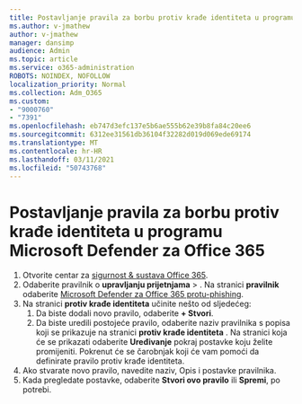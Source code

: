 ```yaml
---
title: Postavljanje pravila za borbu protiv krađe identiteta u programu Microsoft Defender za Office 365
ms.author: v-jmathew
author: v-jmathew
manager: dansimp
audience: Admin
ms.topic: article
ms.service: o365-administration
ROBOTS: NOINDEX, NOFOLLOW
localization_priority: Normal
ms.collection: Adm_O365
ms.custom:
- "9000760"
- "7391"
ms.openlocfilehash: eb747d3efc137e5b6ae555b62e39b8fa84c20ee6
ms.sourcegitcommit: 6312ee31561db36104f32282d019d069ede69174
ms.translationtype: MT
ms.contentlocale: hr-HR
ms.lasthandoff: 03/11/2021
ms.locfileid: "50743768"
---
```

# <a name="set-up-anti-phishing-policies-in-microsoft-defender-for-office-365"></a>Postavljanje pravila za borbu protiv krađe identiteta u programu Microsoft Defender za Office 365

1. Otvorite centar za [sigurnost & sustava Office 365](https://go.microsoft.com/fwlink/p/?linkid=2077143).
2. Odaberite pravilnik o **upravljanju prijetnjama**  >  . Na stranici **pravilnik** odaberite [Microsoft Defender za Office 365 protu-phishing](https://go.microsoft.com/fwlink/?linkid=2101369).
3. Na stranici **protiv krađe identiteta** učinite nešto od sljedećeg:
    1. Da biste dodali novo pravilo, odaberite **+ Stvori**.
    1. Da biste uredili postojeće pravilo, odaberite naziv pravilnika s popisa koji se prikazuje na stranici **protiv krađe identiteta** . Na stranici koja će se prikazati odaberite **Uređivanje** pokraj postavke koju želite promijeniti. Pokrenut će se čarobnjak koji će vam pomoći da definirate pravilo protiv krađe identiteta.
4. Ako stvarate novo pravilo, navedite naziv, Opis i postavke pravilnika.
5. Kada pregledate postavke, odaberite **Stvori ovo pravilo** ili **Spremi**, po potrebi.
